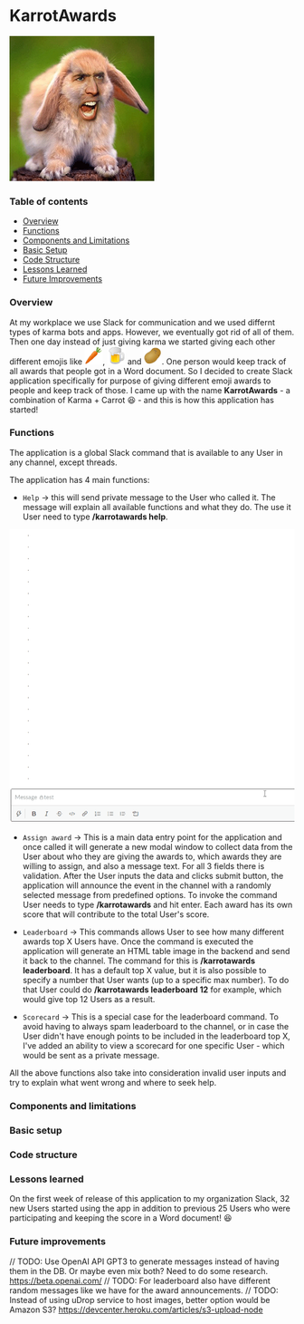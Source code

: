 # KarrotAwards
![Logo](./readme_files/AppLogo_small.png)

### Table of contents
- [Overview](#overview)
- [Functions](#functions)
- [Components and Limitations](#components-and-limitations)
- [Basic Setup](#basic-setup)
- [Code Structure](#code-structure)
- [Lessons Learned](#lessons-learned)
- [Future Improvements](#future-improvements)

### Overview
At my workplace we use Slack for communication and we used differnt types of karma bots and apps. However, we eventually got rid of all of them. Then one day instead of just giving karma we started giving each other different emojis like ![carrot](./readme_files/karrotawards_carrot.png), ![beer](./readme_files/karrotawards_beer.png) and ![potato](./readme_files/karrotawards_potato.png). One person would keep track of all awards that people got in a Word document. So I decided to create Slack application specifically for purpose of giving different emoji awards to people and keep track of those. I came up with the name __KarrotAwards__ - a combination of Karma + Carrot :laughing: - and this is how this application has started!

### Functions
The application is a global Slack command that is available to any User in any channel, except threads. 

The application has 4 main functions: 
- ```Help``` -> this will send private message to the User who called it. The message will explain all available functions and what they do. The use it User need to type __/karrotawards help__.

![Help command example](./readme_files/help_example.gif)

- ```Assign award``` -> This is a main data entry point for the application and once called it will generate a new modal window to collect data from the User about who they are giving the awards to, which awards they are willing to assign, and also a message text. For all 3 fields there is validation. After the User inputs the data and clicks submit button, the application will announce the event in the channel with a randomly selected message from predefined options. To invoke the command User needs to type __/karrotawards__ and hit enter. Each award has its own score that will contribute to the total User's score.


- ```Leaderboard``` -> This commands allows User to see how many different awards top X Users have. Once the command is executed the application will generate an HTML table image in the backend and send it back to the channel. The command for this is __/karrotawards leaderboard__. It has a default top X value, but it is also possible to specify a number that User wants (up to a specific max number). To do that User could do __/karrotawards leaderboard 12__ for example, which would give top 12 Users as a result.


- ```Scorecard``` -> This is a special case for the leaderboard command. To avoid having to always spam leaderboard to the channel, or in case the User didn't have enough points to be included in the leaderboard top X, I've added an ability to view a scorecard for one specific User - which would be sent as a private message.

All the above functions also take into consideration invalid user inputs and try to explain what went wrong and where to seek help.


### Components and limitations
### Basic setup
### Code structure
### Lessons learned
On the first week of release of this application to my organization Slack, 32 new Users started using the app in addition to previous 25 Users who were participating and keeping the score in a Word document! :laughing:
### Future improvements



// TODO: Use OpenAI API GPT3 to generate messages instead of having them in the DB. Or maybe even mix both? Need to do some research. https://beta.openai.com/ 
// TODO: For leaderboard also have different random messages like we have for the award announcements.
// TODO: Instead of using uDrop service to host images, better option would be Amazon S3? https://devcenter.heroku.com/articles/s3-upload-node
